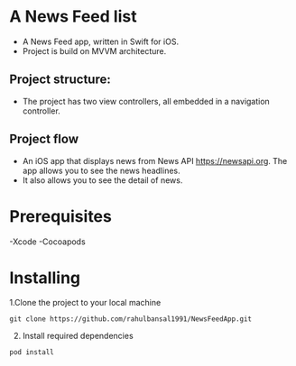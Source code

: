 # A News Feed list

* A News Feed app, written in Swift for iOS.
* Project is build on MVVM architecture.

## Project structure:

* The project has two view controllers, all embedded in a navigation controller.

## Project flow

* An iOS app that displays news from News API https://newsapi.org. The app allows you to see the news headlines.
* It also allows you to see the detail of news.

# Prerequisites
-Xcode
-Cocoapods

# Installing
1.Clone the project to your local machine

`git clone https://github.com/rahulbansal1991/NewsFeedApp.git`

2. Install required dependencies

`pod install`
